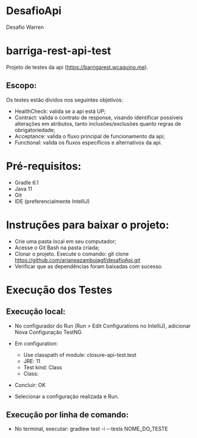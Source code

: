 # DesafioApi
Desafio Warren
# barriga-rest-api-test

Projeto de testes da api (https://barrigarest.wcaquino.me).

## Escopo:

Os testes estão dividos nos seguintes objetivos:
* HealthCheck: valida se a api está UP;
* Contract: valida o contrato de response, visando identificar possíveis alterações em atributos, tanto inclusões/exclusões quanto regras de obrigatoriedade;
* Acceptance: valida o fluxo principal de funcionamento da api;
* Functional: valida os fluxos específicos e alternativos da api.

# Pré-requisitos:

* Gradle 6.1
* Java 11
* Git
* IDE (preferencialmente IntelliJ)

# Instruções para baixar o projeto:

* Crie uma pasta local em seu computador;
* Acesse o Git Bash na pasta criada;
* Clonar o projeto. Execute o comando: git clone https://github.com/arianeazambujagf/desafioApi.git
* Verificar que as dependências foram baixadas com sucesso.

# Execução dos Testes

## Execução local:

* No configurador do Run (Run > Edit Configurations no IntelliJ), adicionar Nova Configuração TestNG
* Em configuration:  
    - Use classpath of module: closure-api-test.test
    - JRE: 11
    - Test kind: Class
    - Class: <selecionar o nome da classe de teste>
   
* Concluir: OK
* Selecionar a configuração realizada e Run.

## Execução por linha de comando:

* No terminal, executar: gradlew test -i --tests NOME_DO_TESTE 


